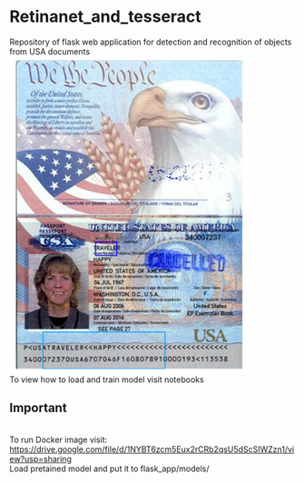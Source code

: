 # Retinanet_and_tesseract
Repository of flask web application for detection and recognition of objects from USA documents
![alt text](preview.png) 
<br>To view how to load and train model visit notebooks
## Important
<br>To run Docker image visit:
<br>https://drive.google.com/file/d/1NYBT6zcm5Eux2rCRb2qsU5dScSIWZzn1/view?usp=sharing
<br>Load pretained model and put it to flask_app/models/
